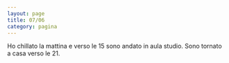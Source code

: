 ```yaml
--- 
layout: page
title: 07/06
category: pagina
---
```


Ho chillato la mattina e verso le 15 sono andato in aula studio. Sono tornato a
casa verso le 21.
